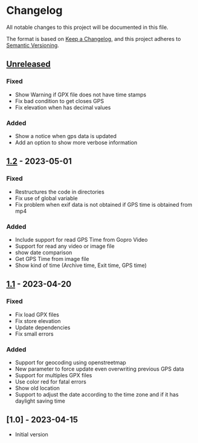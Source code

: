 # Changelog

All notable changes to this project will be documented in this file.

The format is based on [Keep a Changelog](https://keepachangelog.com/en/1.0.0/),
and this project adheres to [Semantic Versioning](https://semver.org/spec/v2.0.0.html).

## [Unreleased]

### Fixed
- Show Warning if GPX file does not have time stamps
- Fix bad condition to get closes GPS
- Fix elevation when has decimal values

### Added
- Show a notice when gps data is updated
- Add an option to show more verbose information

## [1.2] - 2023-05-01

### Fixed
- Restructures the code in directories
- Fix use of global variable
- Fix problem when exif data is not obtained if GPS time is obtained from mp4

### Added
- Include support for read GPS Time from Gopro Video
- Support for read any video or image file
- show date comparison
- Get GPS Time from image file
- Show kind of time (Archive time, Exit time, GPS time)

## [1.1] - 2023-04-20

### Fixed

- Fix load GPX files
- Fix store elevation
- Update dependencies
- Fix small errors

### Added

- Support for geocoding using openstreetmap
- New parameter to force update even overwriting previous GPS data
- Support for multiples GPX files
- Use color red for fatal errors
- Show old location
- Support to adjust the date according to the time zone and if it has daylight saving time

## [1.0] - 2023-04-15

- Initial version


[Unreleased]: https://github.com/inode64/SyncMediaTrack/compare/v1.1...main
[1.1]: https://github.com/inode64/SyncMediaTrack/compare/v1.0...v1.1
[1.2]: https://github.com/inode64/SyncMediaTrack/compare/v1.1...v1.2
